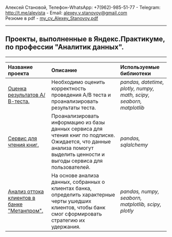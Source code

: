 Алексей Становой, Телефон-WhatsApp: +7(962)-985-51-77 - Telegram: <http://t.me/alevista> - Email: <alexey.v.stanovoy@gmail.com>     
Резюме в pdf - [my_cv_Alexey_Stanovoy.pdf](https://a-v-stanovoy.github.io/portfolio/CV/my_cv_Alexey_Stanovoy.pdf)  
____________________________________________________________________________________________

## Проекты, выполненные в Яндекс.Практикуме, по профессии "Аналитик данных".             
____________________________________________________________________________________________

| Название проекта | Описание | Используемые библиотеки | 
| :---------------------- | :---------------------- | :---------------------- |
| [Оценка результатов А/В-теста.](analysis_AB_test_results_ya) | Необходимо оценить корректность проведения А/В теста и проанализировать результаты теста.| *pandas, datetime, plotly, numpy, math, scipy, seaborn, matplotlib* |
| [Сервис для чтения книг.](book_service_analysis_SQL_ya) | Проанализировать информацию из базы данных сервиса для чтения книг по подписке. Ожидается, что данные анализа помогут выделить ценности и выгоды сервиса  для пользователей. | *pandas,  sqlalchemy* |
| [Анализ оттока клиентов в банке "Метанпром".](analytics_bank_metanprom) | На основе анализа данных, собранных о клиентах банка, определить характерные черты ушедших клиентов, чтобы банк смог сформировать стратегию их удержания. | *pandas, numpy, seaborn, matplotlib, scipy, plotly*|
